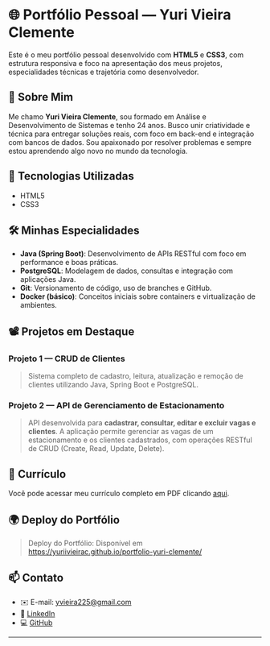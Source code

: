 # 🌐 Portfólio Pessoal — Yuri Vieira Clemente

Este é o meu portfólio pessoal desenvolvido com **HTML5** e **CSS3**, com estrutura responsiva e foco na apresentação dos meus projetos, especialidades técnicas e trajetória como desenvolvedor.

## 🧠 Sobre Mim

Me chamo **Yuri Vieira Clemente**, sou formado em Análise e Desenvolvimento de Sistemas e tenho 24 anos. Busco unir criatividade e técnica para entregar soluções reais, com foco em back-end e integração com bancos de dados. Sou apaixonado por resolver problemas e sempre estou aprendendo algo novo no mundo da tecnologia.

## 🚀 Tecnologias Utilizadas

- HTML5
- CSS3

## 🛠️ Minhas Especialidades

- **Java (Spring Boot)**: Desenvolvimento de APIs RESTful com foco em performance e boas práticas.
- **PostgreSQL**: Modelagem de dados, consultas e integração com aplicações Java.
- **Git**: Versionamento de código, uso de branches e GitHub.
- **Docker (básico)**: Conceitos iniciais sobre containers e virtualização de ambientes.

## 📽️ Projetos em Destaque

### Projeto 1 — CRUD de Clientes
> Sistema completo de cadastro, leitura, atualização e remoção de clientes utilizando Java, Spring Boot e PostgreSQL.

### Projeto 2 — API de Gerenciamento de Estacionamento
> API desenvolvida para **cadastrar, consultar, editar e excluir vagas e clientes**. A aplicação permite gerenciar as vagas de um estacionamento e os clientes cadastrados, com operações RESTful de CRUD (Create, Read, Update, Delete).

## 📄 Currículo

Você pode acessar meu currículo completo em PDF clicando [aqui](curriculo/Curriculo.pdf).

## 🌍 Deploy do Portfólio

> Deploy do Portfólio: Disponível em https://yuriivieirac.github.io/portfolio-yuri-clemente/

## 📫 Contato

- ✉️ E-mail: [yvieira225@gmail.com](mailto:yvieira225@gmail.com)
- 💼 [LinkedIn](https://www.linkedin.com/in/yuri-clemente-18a277180/)
- 💻 [GitHub](https://github.com/yuriivieirac)

---
